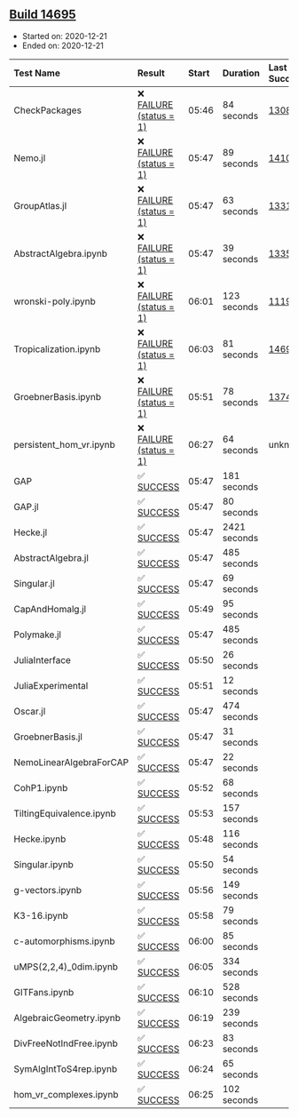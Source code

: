 ## [Build 14695](https://oscarci.mathematik.uni-kl.de/job/oscar/14695/)

* Started on: 2020-12-21
* Ended on: 2020-12-21

| Test Name    | Result | Start | Duration | Last Success | First Failure |
|:-------------|:-------|:------|:---------|:-------------|:--------------|
| CheckPackages | ❌ [FAILURE (status = 1)](https://oscarci.mathematik.uni-kl.de/job/oscar/14695/artifact/logs/build-14695/CheckPackages.log) | 05:46 | 84 seconds | [13085](https://oscarci.mathematik.uni-kl.de/job/oscar/13085/) | [13086](https://oscarci.mathematik.uni-kl.de/job/oscar/13086/) |
| Nemo.jl | ❌ [FAILURE (status = 1)](https://oscarci.mathematik.uni-kl.de/job/oscar/14695/artifact/logs/build-14695/Nemo.jl.log) | 05:47 | 89 seconds | [14101](https://oscarci.mathematik.uni-kl.de/job/oscar/14101/) | [14102](https://oscarci.mathematik.uni-kl.de/job/oscar/14102/) |
| GroupAtlas.jl | ❌ [FAILURE (status = 1)](https://oscarci.mathematik.uni-kl.de/job/oscar/14695/artifact/logs/build-14695/GroupAtlas.jl.log) | 05:47 | 63 seconds | [13311](https://oscarci.mathematik.uni-kl.de/job/oscar/13311/) | [13312](https://oscarci.mathematik.uni-kl.de/job/oscar/13312/) |
| AbstractAlgebra.ipynb | ❌ [FAILURE (status = 1)](https://oscarci.mathematik.uni-kl.de/job/oscar/14695/artifact/logs/build-14695/AbstractAlgebra.ipynb.log) | 05:47 | 39 seconds | [13355](https://oscarci.mathematik.uni-kl.de/job/oscar/13355/) | [13356](https://oscarci.mathematik.uni-kl.de/job/oscar/13356/) |
| wronski-poly.ipynb | ❌ [FAILURE (status = 1)](https://oscarci.mathematik.uni-kl.de/job/oscar/14695/artifact/logs/build-14695/wronski-poly.ipynb.log) | 06:01 | 123 seconds | [11192](https://oscarci.mathematik.uni-kl.de/job/oscar/11192/) | [11193](https://oscarci.mathematik.uni-kl.de/job/oscar/11193/) |
| Tropicalization.ipynb | ❌ [FAILURE (status = 1)](https://oscarci.mathematik.uni-kl.de/job/oscar/14695/artifact/logs/build-14695/Tropicalization.ipynb.log) | 06:03 | 81 seconds | [14694](https://oscarci.mathematik.uni-kl.de/job/oscar/14694/) | [14695](https://oscarci.mathematik.uni-kl.de/job/oscar/14695/) |
| GroebnerBasis.ipynb | ❌ [FAILURE (status = 1)](https://oscarci.mathematik.uni-kl.de/job/oscar/14695/artifact/logs/build-14695/GroebnerBasis.ipynb.log) | 05:51 | 78 seconds | [13748](https://oscarci.mathematik.uni-kl.de/job/oscar/13748/) | [13749](https://oscarci.mathematik.uni-kl.de/job/oscar/13749/) |
| persistent_hom_vr.ipynb | ❌ [FAILURE (status = 1)](https://oscarci.mathematik.uni-kl.de/job/oscar/14695/artifact/logs/build-14695/persistent_hom_vr.ipynb.log) | 06:27 | 64 seconds | unknown | unknown |
| GAP | ✅ [SUCCESS](https://oscarci.mathematik.uni-kl.de/job/oscar/14695/artifact/logs/build-14695/GAP.log) | 05:47 | 181 seconds |  |  |
| GAP.jl | ✅ [SUCCESS](https://oscarci.mathematik.uni-kl.de/job/oscar/14695/artifact/logs/build-14695/GAP.jl.log) | 05:47 | 80 seconds |  |  |
| Hecke.jl | ✅ [SUCCESS](https://oscarci.mathematik.uni-kl.de/job/oscar/14695/artifact/logs/build-14695/Hecke.jl.log) | 05:47 | 2421 seconds |  |  |
| AbstractAlgebra.jl | ✅ [SUCCESS](https://oscarci.mathematik.uni-kl.de/job/oscar/14695/artifact/logs/build-14695/AbstractAlgebra.jl.log) | 05:47 | 485 seconds |  |  |
| Singular.jl | ✅ [SUCCESS](https://oscarci.mathematik.uni-kl.de/job/oscar/14695/artifact/logs/build-14695/Singular.jl.log) | 05:47 | 69 seconds |  |  |
| CapAndHomalg.jl | ✅ [SUCCESS](https://oscarci.mathematik.uni-kl.de/job/oscar/14695/artifact/logs/build-14695/CapAndHomalg.jl.log) | 05:49 | 95 seconds |  |  |
| Polymake.jl | ✅ [SUCCESS](https://oscarci.mathematik.uni-kl.de/job/oscar/14695/artifact/logs/build-14695/Polymake.jl.log) | 05:47 | 485 seconds |  |  |
| JuliaInterface | ✅ [SUCCESS](https://oscarci.mathematik.uni-kl.de/job/oscar/14695/artifact/logs/build-14695/JuliaInterface.log) | 05:50 | 26 seconds |  |  |
| JuliaExperimental | ✅ [SUCCESS](https://oscarci.mathematik.uni-kl.de/job/oscar/14695/artifact/logs/build-14695/JuliaExperimental.log) | 05:51 | 12 seconds |  |  |
| Oscar.jl | ✅ [SUCCESS](https://oscarci.mathematik.uni-kl.de/job/oscar/14695/artifact/logs/build-14695/Oscar.jl.log) | 05:47 | 474 seconds |  |  |
| GroebnerBasis.jl | ✅ [SUCCESS](https://oscarci.mathematik.uni-kl.de/job/oscar/14695/artifact/logs/build-14695/GroebnerBasis.jl.log) | 05:47 | 31 seconds |  |  |
| NemoLinearAlgebraForCAP | ✅ [SUCCESS](https://oscarci.mathematik.uni-kl.de/job/oscar/14695/artifact/logs/build-14695/NemoLinearAlgebraForCAP.log) | 05:47 | 22 seconds |  |  |
| CohP1.ipynb | ✅ [SUCCESS](https://oscarci.mathematik.uni-kl.de/job/oscar/14695/artifact/logs/build-14695/CohP1.ipynb.log) | 05:52 | 68 seconds |  |  |
| TiltingEquivalence.ipynb | ✅ [SUCCESS](https://oscarci.mathematik.uni-kl.de/job/oscar/14695/artifact/logs/build-14695/TiltingEquivalence.ipynb.log) | 05:53 | 157 seconds |  |  |
| Hecke.ipynb | ✅ [SUCCESS](https://oscarci.mathematik.uni-kl.de/job/oscar/14695/artifact/logs/build-14695/Hecke.ipynb.log) | 05:48 | 116 seconds |  |  |
| Singular.ipynb | ✅ [SUCCESS](https://oscarci.mathematik.uni-kl.de/job/oscar/14695/artifact/logs/build-14695/Singular.ipynb.log) | 05:50 | 54 seconds |  |  |
| g-vectors.ipynb | ✅ [SUCCESS](https://oscarci.mathematik.uni-kl.de/job/oscar/14695/artifact/logs/build-14695/g-vectors.ipynb.log) | 05:56 | 149 seconds |  |  |
| K3-16.ipynb | ✅ [SUCCESS](https://oscarci.mathematik.uni-kl.de/job/oscar/14695/artifact/logs/build-14695/K3-16.ipynb.log) | 05:58 | 79 seconds |  |  |
| c-automorphisms.ipynb | ✅ [SUCCESS](https://oscarci.mathematik.uni-kl.de/job/oscar/14695/artifact/logs/build-14695/c-automorphisms.ipynb.log) | 06:00 | 85 seconds |  |  |
| uMPS(2,2,4)_0dim.ipynb | ✅ [SUCCESS](https://oscarci.mathematik.uni-kl.de/job/oscar/14695/artifact/logs/build-14695/uMPS-2-2-4-_0dim.ipynb.log) | 06:05 | 334 seconds |  |  |
| GITFans.ipynb | ✅ [SUCCESS](https://oscarci.mathematik.uni-kl.de/job/oscar/14695/artifact/logs/build-14695/GITFans.ipynb.log) | 06:10 | 528 seconds |  |  |
| AlgebraicGeometry.ipynb | ✅ [SUCCESS](https://oscarci.mathematik.uni-kl.de/job/oscar/14695/artifact/logs/build-14695/AlgebraicGeometry.ipynb.log) | 06:19 | 239 seconds |  |  |
| DivFreeNotIndFree.ipynb | ✅ [SUCCESS](https://oscarci.mathematik.uni-kl.de/job/oscar/14695/artifact/logs/build-14695/DivFreeNotIndFree.ipynb.log) | 06:23 | 83 seconds |  |  |
| SymAlgIntToS4rep.ipynb | ✅ [SUCCESS](https://oscarci.mathematik.uni-kl.de/job/oscar/14695/artifact/logs/build-14695/SymAlgIntToS4rep.ipynb.log) | 06:24 | 65 seconds |  |  |
| hom_vr_complexes.ipynb | ✅ [SUCCESS](https://oscarci.mathematik.uni-kl.de/job/oscar/14695/artifact/logs/build-14695/hom_vr_complexes.ipynb.log) | 06:25 | 102 seconds |  |  |
